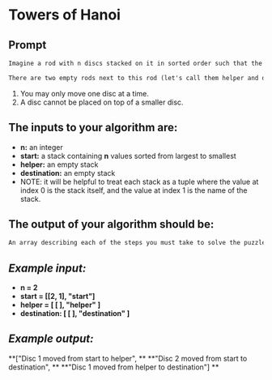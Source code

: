 # **Towers of Hanoi**
## Prompt
```markdown
Imagine a rod with n discs stacked on it in sorted order such that the largest disc sits at the bottom of the stack and the smallest disc sits on top of the stack. For example, if n = 3, the largest disc (#3) would be on the bottom, #2 would be in the middle, and #1 would be on the top.  

There are two empty rods next to this rod (let's call them helper and destination).  Devise an algorithm that will move all the discs from the start rod to the destination without breaking either of the following rules: 
```
1. You may only move one disc at a time.
1. A disc cannot be placed on top of a smaller disc.
## The inputs to your algorithm are:
- **n:** an integer
- **start:** a stack containing __n__ values sorted from largest to smallest
- **helper:** an empty stack
- **destination:** an empty stack
- NOTE: it will be helpful to treat each stack as a tuple where the value at index 0 is the stack itself, and the value at index 1 is the name of the stack.
## The output of your algorithm should be:
```markdown
An array describing each of the steps you must take to solve the puzzle in the minimum number of moves.
```

## *Example input:*
- **n = 2**
- **start = [[2, 1], "start"]**
- **helper = [ [ ], "helper" ]**
- **destination: [ [ ], "destination" ]**
## *Example output:*
**["Disc 1 moved from start to helper", **
**"Disc 2 moved from start to destination", **
**"Disc 1 moved from helper to destination"] **

